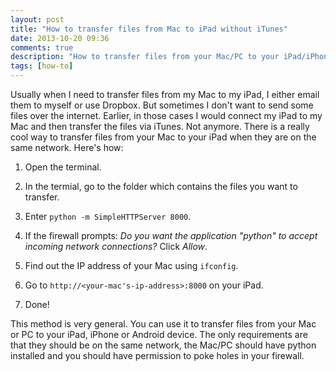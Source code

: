 ```yaml
---
layout: post
title: "How to transfer files from Mac to iPad without iTunes"
date: 2013-10-20 09:36
comments: true
description: "How to transfer files from your Mac/PC to your iPad/iPhone/Android device without iTunes."
tags: [how-to]
---
```


Usually when I need to transfer files from my Mac to my iPad, I either email them to myself or use Dropbox. But sometimes I don't want to send some files over the internet. Earlier, in those cases I would connect my iPad to my Mac and then transfer the files via iTunes. Not anymore. There is a really cool way to transfer files from your Mac to your iPad when they are on the same network. Here's how:

1. Open the terminal.

2. In the termial, go to the folder which contains the files you want to transfer.

3. Enter `python -m SimpleHTTPServer 8000`.

4. If the firewall prompts: *Do you want the application "python" to accept incoming network connections?* Click *Allow*.

5. Find out the IP address of your Mac using `ifconfig`.

6. Go to `http://<your-mac's-ip-address>:8000` on your iPad.

7. Done!

This method is very general. You can use it to transfer files from your Mac or PC to your iPad, iPhone or Android device. The only requirements are that they should be on the same network, the Mac/PC should have python installed and you should have permission to poke holes in your firewall.
